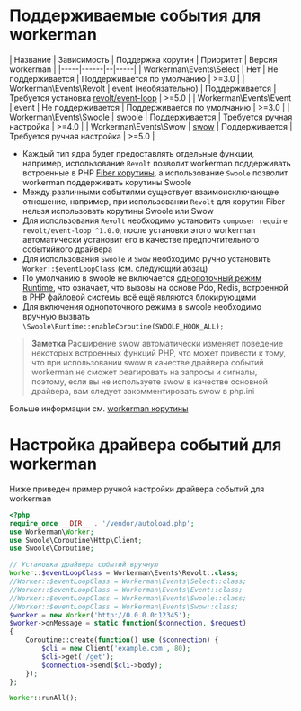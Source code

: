 # Поддерживаемые события для workerman

| Название | Зависимость | Поддержка корутин | Приоритет | Версия workerman |
|-----|------|--|-----|
| Workerman\Events\Select | Нет | Не поддерживается | Поддерживается по умолчанию | >=3.0 |
| Workerman\Events\Revolt | event (необязательно) | Поддерживается | Требуется установка [revolt/event-loop](https://github.com/revoltphp/event-loop) | >=5.0 |
| Workerman\Events\Event | event | Не поддерживается | Поддерживается по умолчанию | >=3.0 |
| Workerman\Events\Swoole | [swoole](https://github.com/swoole/swoole-src) | Поддерживается | Требуется ручная настройка | >=4.0 |
| Workerman\Events\Swow | [swow](https://github.com/swow/swow) | Поддерживается | Требуется ручная настройка | >=5.0 |

* Каждый тип ядра будет предоставлять отдельные функции, например, использование `Revolt` позволит workerman поддерживать встроенные в PHP [Fiber корутины](https://www.php.net/manual/zh/language.fibers.php), а использование `Swoole` позволит workerman поддерживать корутины Swoole
* Между различными событиями существует взаимоисключающее отношение, например, при использовании `Revolt` для корутин Fiber нельзя использовать корутины Swoole или Swow
* Для использования `Revolt` необходимо установить `composer require revolt/event-loop ^1.0.0`, после установки этого workerman автоматически установит его в качестве предпочтительного событийного драйвера
* Для использования `Swoole` и `Swow` необходимо ручно установить `Worker::$eventLoopClass` (см. следующий абзац)
* По умолчанию в swoole не включается [однопоточный режим Runtime](https://wiki.swoole.com/#/runtime?id=runtime), что означает, что вызовы на основе Pdo, Redis, встроенной в PHP файловой системы всё ещё являются блокирующими
* Для включения однопоточного режима в swoole необходимо вручную вызвать `\Swoole\Runtime::enableCoroutine(SWOOLE_HOOK_ALL);`

> **Заметка**
> Расширение swow автоматически изменяет поведение некоторых встроенных функций PHP, что может привести к тому, что при использовании swow в качестве драйвера событий workerman не сможет реагировать на запросы и сигналы, поэтому, если вы не используете swow в качестве основной драйвера, вам следует закомментировать swow в php.ini

Больше информации см. [workerman корутины](../fiber.md)

# Настройка драйвера событий для workerman

Ниже приведен пример ручной настройки драйвера событий для workerman

```php
<?php
require_once __DIR__ . '/vendor/autoload.php';
use Workerman\Worker;
use Swoole\Coroutine\Http\Client;
use Swoole\Coroutine;

// Установка драйвера событий вручную
Worker::$eventLoopClass = Workerman\Events\Revolt::class;
//Worker::$eventLoopClass = Workerman\Events\Select::class;
//Worker::$eventLoopClass = Workerman\Events\Event::class;
//Worker::$eventLoopClass = Workerman\Events\Swoole::class;
//Worker::$eventLoopClass = Workerman\Events\Swow::class;
$worker = new Worker('http://0.0.0.0:12345');
$worker->onMessage = static function($connection, $request)
{
    Coroutine::create(function() use ($connection) {
        $cli = new Client('example.com', 80);
        $cli->get('/get');
        $connection->send($cli->body);
    });
};

Worker::runAll();
```
